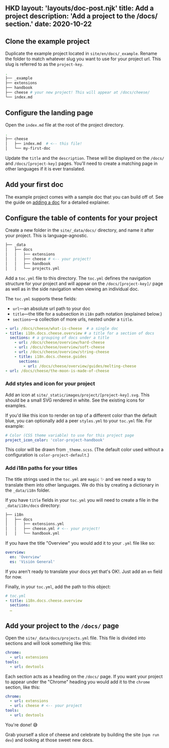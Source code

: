 HKD
layout: 'layouts/doc-post.njk'
title: Add a project
description: 'Add a project to the /docs/ section.'
date: 2020-10-22
---

## Clone the example project

Duplicate the example project located in `site/en/docs/_example`. Rename the
folder to match whatever slug you want to use for your project url. This slug
is referred to as the `project-key`.

```bash
.
├── _example
├── extensions
├── handbook
├── cheese # your new project! This will appear at /docs/cheese/
└── index.md
```

## Configure the landing page

Open the `index.md` file at the root of the project directory.

```bash
.
├── cheese
│   ├── index.md  # <-- this file!
│   └── my-first-doc
```

Update the `title` and the `description`. These will be displayed on the
`/docs/` and `/docs/[project-key]` pages. You'll need to create a matching page
in other languages if it is ever translated.

## Add your first doc

The example project comes with a sample doc that you can build off of.
See the guide on [adding a doc](/docs/handbook/how-to/add-a-doc/) for a detailed explainer.

## Configure the table of contents for your project

Create a new folder in the `site/_data/docs/` directory, and name it after your
project. This is language-agnostic.

```bash
├── _data
│   ├── docs
│   │   ├── extensions
│   │   ├── cheese # <-- your project!
│   │   ├── handbook
│   │   └── projects.yml
```

Add a `toc.yml` file to this directory. The `toc.yml` defines the navigation
structure for your project and will appear on the `/docs/[project-key]/` page
as well as in the side navigation when viewing an individual doc.

The `toc.yml` supports these fields:

- `url`—an absolute url path to your doc
- `title`—the title for a subsection in `i18n` path notation (explained below.)
- `sections`—a collection of more urls, nested under a `title`.

```yml
- url: /docs/cheese/what-is-cheese  # a single doc
- title: i18n.docs.cheese.overview # a title for a section of docs
  sections: # a grouping of docs under a title
    - url: /docs/cheese/overview/hard-cheese
    - url: /docs/cheese/overview/soft-cheese
    - url: /docs/cheese/overview/string-cheese
    - title: i18n.docs.cheese.guides
      sections:
        - url: /docs/cheese/overview/guides/melting-cheese
- url: /docs/cheese/the-moon-is-made-of-cheese
```

### Add styles and icon for your project

Add an icon at `site/_static/images/project/[project-key].svg`. This should be
a small SVG rendered in white. See the existing icons for examples.

If you'd like this icon to render on top of a different color than the default blue, you can optionally add a peer `styles.yml` to your `toc.yml` file.
For example:

```yml
# Color (CSS theme variable) to use for this project page
project_icon_color: 'color-project-handbook'
```

This color will be drawn from `_theme.scss`. (The default color used without a
configuration is `color-project-default`.)

### Add i18n paths for your titles

The title strings used in the `toc.yml` are `magic` ✨ and we need a way to
translate them into other languages. We do this by creating a dictionary in
the `_data/i18n` folder.

If you have `title` fields in your `toc.yml` you will need to create a file
in the `_data/i18n/docs` directory:

```bash
├── i18n
│   ├── docs
│   │   ├── extensions.yml
│   │   ├── cheese.yml # <-- your project!
│   │   └── handbook.yml
```

If you have the title "Overview" you would add it to your `.yml` file like so:

```yml
overview:
  en: 'Overview'
  es: 'Visión General'
```

If you aren't ready to translate your docs yet that's OK!. Just add an `en`
field for now.

Finally, in your `toc.yml`, add the path to this object:

```yml
# toc.yml
- title: i18n.docs.cheese.overview
  sections:
  …
```

## Add your project to the `/docs/` page

Open the `site/_data/docs/projects.yml` file. This file is divided into sections
and will look something like this:

```yml
chrome:
  - url: extensions
tools:
  - url: devtools
```

Each section acts as a heading on the `/docs/` page. If you want your project to
appear under the "Chrome" heading you would add it to the `chrome` section, like
this:

```yml
chrome:
  - url: extensions
  - url: cheese # <-- your project
tools:
  - url: devtools
```

You're done! 😅

Grab yourself a slice of cheese and celebrate by building
the site (`npm run dev`) and looking at those sweet new docs.

